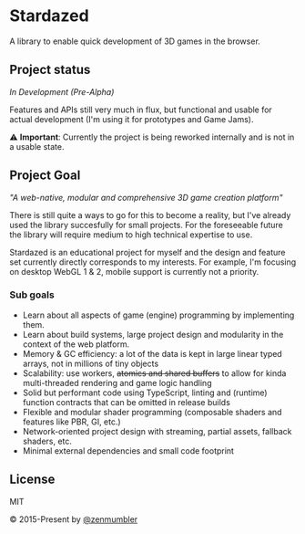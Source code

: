 Stardazed
=========
A library to enable quick development of 3D games in the browser.

Project status
--------------
*In Development (Pre-Alpha)*

Features and APIs still very much in flux, but functional and usable for actual development
(I'm using it for prototypes and Game Jams).

⚠️ **Important**: Currently the project is being reworked internally and is not in a usable state.

Project Goal
------------
_"A web-native, modular and comprehensive 3D game creation platform"_

There is still quite a ways to go for this to become a reality, but I've already used the library
succesfully for small projects. For the foreseeable future the library will require medium to high
technical expertise to use.

Stardazed is an educational project for myself and the design and feature set currently directly corresponds
to my interests. For example, I'm focusing on desktop WebGL 1 & 2, mobile support is currently not a priority.

### Sub goals
- Learn about all aspects of game (engine) programming by implementing them.
- Learn about build systems, large project design and modularity in the context of the web platform.
- Memory & GC efficiency: a lot of the data is kept in large linear typed arrays, not in millions of tiny objects
- Scalability: use workers, ~~atomics and shared buffers~~ to allow for kinda multi-threaded rendering and game logic handling
- Solid but performant code using TypeScript, linting and (runtime) function contracts that can be omitted in release builds
- Flexible and modular shader programming (composable shaders and features like PBR, GI, etc.)
- Network-oriented project design with streaming, partial assets, fallback shaders, etc.
- Minimal external dependencies and small code footprint

License
-------
MIT

© 2015-Present by [@zenmumbler](https://mastodon.gamedev.place/@zenmumbler)
